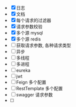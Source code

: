 - [x] 日志
- [x] 文档
- [x] 每个请求的过滤器
- [x] 请求参数校验
- [x] 多个源 mysql
- [x] 多个源 redis
- [ ] 获取请求参数, 各种请求类型
- [ ] 异步
- [ ] 多线程
- [ ] 多进程
- [ ] eureka
- [ ] jwt
- [ ] Feign 多个配置
- [ ] RestTemplate 多个配置
- [ ] swagger 请求参数
- [ ] 



```

```

